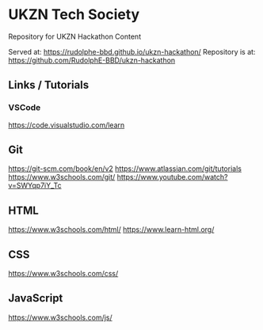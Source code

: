 # UKZN Tech Society
Repository for UKZN Hackathon Content

Served at: https://rudolphe-bbd.github.io/ukzn-hackathon/ 
Repository is at: https://github.com/RudolphE-BBD/ukzn-hackathon

## Links / Tutorials

### VSCode

https://code.visualstudio.com/learn

## Git 

https://git-scm.com/book/en/v2 
https://www.atlassian.com/git/tutorials
https://www.w3schools.com/git/
https://www.youtube.com/watch?v=SWYqp7iY_Tc 

## HTML

https://www.w3schools.com/html/
https://www.learn-html.org/

## CSS

https://www.w3schools.com/css/

## JavaScript

https://www.w3schools.com/js/